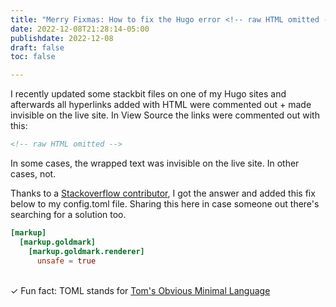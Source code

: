 ```yaml
---
title: "Merry Fixmas: How to fix the Hugo error <!-- raw HTML omitted -->"
date: 2022-12-08T21:28:14-05:00
publishdate: 2022-12-08
draft: false
toc: false

---
```


I recently updated some stackbit files on one of my Hugo sites and afterwards all hyperlinks added with HTML were commented out + made invisible on the live site. In View Source the links were commented out with this: 

``` html
<!-- raw HTML omitted -->
```

In some cases, the wrapped text was invisible on the live site. In other cases, not. 

Thanks to a <a href="https://stackoverflow.com/questions/63198652/hugo-shortcode-ignored-saying-raw-html-omitted/63206852#63206852" target="blank">Stackoverflow contributor</a>, I got the answer and added this fix below to my config.toml file. Sharing this here in case someone out there's searching for a solution too.

``` toml
[markup]
  [markup.goldmark]
    [markup.goldmark.renderer]
      unsafe = true
```
<br />
<aside>&#10003; Fun fact: TOML stands for <a href="https://toml.io/en/" target="blank">Tom's Obvious Minimal Language</a></aside>
